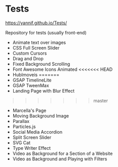 # Tests 
https://yannif.github.io/Tests/

Repository for tests (usually front-end)
- Animate text over images
- CSS Full Screen Slider
- Custom Cursors
- Drag and Drop
- Fixed Background Scrolling
- Font Awesome Icons Animated
<<<<<<< HEAD
- HubImoveis
=======
- GSAP TimelineLite
- GSAP TweenMax
- Landing Page with Blur Effect
>>>>>>> master
- Marcella's Page
- Moving Background Image
- Parallax
- Particles.js
- Social Media Accordion
- Split Screen Slider
- SVG Cat
- Type Writer Effect
- Video as Background for a Section of a Website
- Video as Background and Playing with Filters

